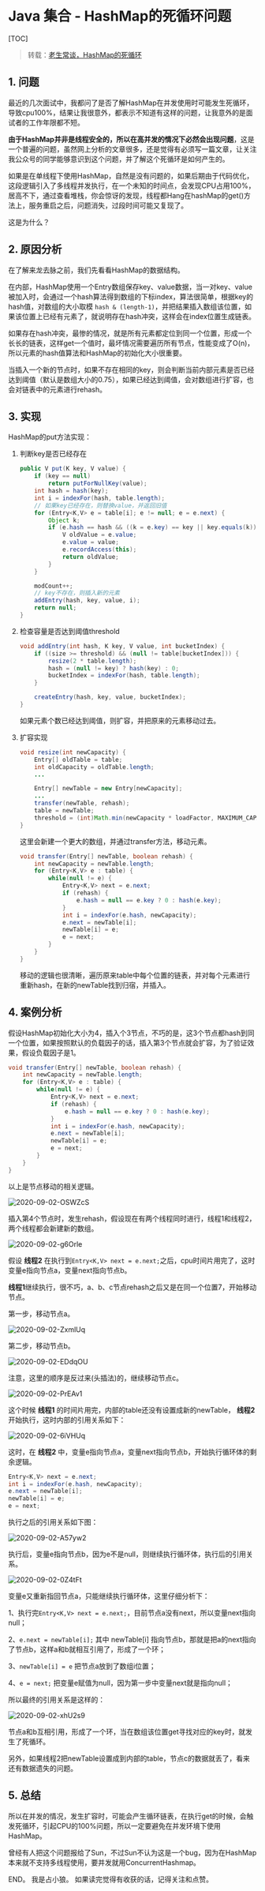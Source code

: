 # Java 集合 - HashMap的死循环问题

[TOC]

> 转载：[老生常谈，HashMap的死循环](https://juejin.im/post/6844903554264596487)

## 1. 问题

最近的几次面试中，我都问了是否了解HashMap在并发使用时可能发生死循环，导致cpu100%，结果让我很意外，都表示不知道有这样的问题，让我意外的是面试者的工作年限都不短。

**由于HashMap并非是线程安全的，所以在高并发的情况下必然会出现问题**，这是一个普遍的问题，虽然网上分析的文章很多，还是觉得有必须写一篇文章，让关注我公众号的同学能够意识到这个问题，并了解这个死循环是如何产生的。

如果是在单线程下使用HashMap，自然是没有问题的，如果后期由于代码优化，这段逻辑引入了多线程并发执行，在一个未知的时间点，会发现CPU占用100%，居高不下，通过查看堆栈，你会惊讶的发现，线程都Hang在hashMap的get()方法上，服务重启之后，问题消失，过段时间可能又复现了。

这是为什么？

## 2. 原因分析

在了解来龙去脉之前，我们先看看HashMap的数据结构。

在内部，HashMap使用一个Entry数组保存key、value数据，当一对key、value被加入时，会通过一个hash算法得到数组的下标index，算法很简单，根据key的hash值，对数组的大小取模 `hash & (length-1)`，并把结果插入数组该位置，如果该位置上已经有元素了，就说明存在hash冲突，这样会在index位置生成链表。

如果存在hash冲突，最惨的情况，就是所有元素都定位到同一个位置，形成一个长长的链表，这样get一个值时，最坏情况需要遍历所有节点，性能变成了O(n)，所以元素的hash值算法和HashMap的初始化大小很重要。

当插入一个新的节点时，如果不存在相同的key，则会判断当前内部元素是否已经达到阈值（默认是数组大小的0.75），如果已经达到阈值，会对数组进行扩容，也会对链表中的元素进行rehash。

## 3. 实现

HashMap的put方法实现：

1. 判断key是否已经存在

   ```java
   public V put(K key, V value) {
       if (key == null)
           return putForNullKey(value);
       int hash = hash(key);
       int i = indexFor(hash, table.length);
       // 如果key已经存在，则替换value，并返回旧值
       for (Entry<K,V> e = table[i]; e != null; e = e.next) {
           Object k;
           if (e.hash == hash && ((k = e.key) == key || key.equals(k))) {
               V oldValue = e.value;
               e.value = value;
               e.recordAccess(this);
               return oldValue;
           }
       }
   
       modCount++;
       // key不存在，则插入新的元素
       addEntry(hash, key, value, i);
       return null;
   }
   ```

2. 检查容量是否达到阈值threshold

   ```java
   void addEntry(int hash, K key, V value, int bucketIndex) {
       if ((size >= threshold) && (null != table[bucketIndex])) {
           resize(2 * table.length);
           hash = (null != key) ? hash(key) : 0;
           bucketIndex = indexFor(hash, table.length);
       }
   
       createEntry(hash, key, value, bucketIndex);
   }
   ```

   如果元素个数已经达到阈值，则扩容，并把原来的元素移动过去。

3. 扩容实现

   ```java
   void resize(int newCapacity) {
       Entry[] oldTable = table;
       int oldCapacity = oldTable.length;
       ...
   
       Entry[] newTable = new Entry[newCapacity];
       ...
       transfer(newTable, rehash);
       table = newTable;
       threshold = (int)Math.min(newCapacity * loadFactor, MAXIMUM_CAPACITY + 1);
   }
   ```

   这里会新建一个更大的数组，并通过transfer方法，移动元素。

   ```java
   void transfer(Entry[] newTable, boolean rehash) {
       int newCapacity = newTable.length;
       for (Entry<K,V> e : table) {
           while(null != e) {
               Entry<K,V> next = e.next;
               if (rehash) {
                   e.hash = null == e.key ? 0 : hash(e.key);
               }
               int i = indexFor(e.hash, newCapacity);
               e.next = newTable[i];
               newTable[i] = e;
               e = next;
           }
       }
   }
   ```

   移动的逻辑也很清晰，遍历原来table中每个位置的链表，并对每个元素进行重新hash，在新的newTable找到归宿，并插入。

## 4. 案例分析

假设HashMap初始化大小为4，插入个3节点，不巧的是，这3个节点都hash到同一个位置，如果按照默认的负载因子的话，插入第3个节点就会扩容，为了验证效果，假设负载因子是1。

```java
void transfer(Entry[] newTable, boolean rehash) {
    int newCapacity = newTable.length;
    for (Entry<K,V> e : table) {
        while(null != e) {
            Entry<K,V> next = e.next;
            if (rehash) {
                e.hash = null == e.key ? 0 : hash(e.key);
            }
            int i = indexFor(e.hash, newCapacity);
            e.next = newTable[i];
            newTable[i] = e;
            e = next;
        }
    }
}
```

以上是节点移动的相关逻辑。

![2020-09-02-OSWZcS](https://image.ldbmcs.com/2020-09-02-OSWZcS.jpg)

插入第4个节点时，发生rehash，假设现在有两个线程同时进行，线程1和线程2，两个线程都会新建新的数组。

![2020-09-02-g6Orle](https://image.ldbmcs.com/2020-09-02-g6Orle.jpg)

假设 **线程2** 在执行到`Entry<K,V> next = e.next;`之后，cpu时间片用完了，这时变量e指向节点a，变量next指向节点b。

**线程1**继续执行，很不巧，a、b、c节点rehash之后又是在同一个位置7，开始移动节点。

第一步，移动节点a。

![2020-09-02-ZxmlUq](https://image.ldbmcs.com/2020-09-02-ZxmlUq.jpg)

第二步，移动节点b。

![2020-09-02-EDdqOU](https://image.ldbmcs.com/2020-09-02-EDdqOU.jpg)

注意，这里的顺序是反过来(头插法)的，继续移动节点c。

![2020-09-02-PrEAv1](https://image.ldbmcs.com/2020-09-02-PrEAv1.jpg)

这个时候 **线程1** 的时间片用完，内部的table还没有设置成新的newTable， **线程2** 开始执行，这时内部的引用关系如下：

![2020-09-02-6iVHUq](https://image.ldbmcs.com/2020-09-02-6iVHUq.jpg)

这时，在 **线程2** 中，变量e指向节点a，变量next指向节点b，开始执行循环体的剩余逻辑。

```java
Entry<K,V> next = e.next;
int i = indexFor(e.hash, newCapacity);
e.next = newTable[i];
newTable[i] = e;
e = next;
```

执行之后的引用关系如下图：

![2020-09-02-A57yw2](https://image.ldbmcs.com/2020-09-02-A57yw2.jpg)

执行后，变量e指向节点b，因为e不是null，则继续执行循环体，执行后的引用关系。

![2020-09-02-0Z4tFt](https://image.ldbmcs.com/2020-09-02-0Z4tFt.jpg)

变量e又重新指回节点a，只能继续执行循环体，这里仔细分析下： 

1、执行完`Entry<K,V> next = e.next;`，目前节点a没有next，所以变量next指向null； 

2、`e.next = newTable[i];` 其中 newTable[i] 指向节点b，那就是把a的next指向了节点b，这样a和b就相互引用了，形成了一个环； 

3、`newTable[i] = e` 把节点a放到了数组i位置； 

4、`e = next;` 把变量e赋值为null，因为第一步中变量next就是指向null；

所以最终的引用关系是这样的：

![2020-09-02-xhU2s9](https://image.ldbmcs.com/2020-09-02-xhU2s9.jpg)

节点a和b互相引用，形成了一个环，当在数组该位置get寻找对应的key时，就发生了死循环。

另外，如果线程2把newTable设置成到内部的table，节点c的数据就丢了，看来还有数据遗失的问题。

## 5. 总结

所以在并发的情况，发生扩容时，可能会产生循环链表，在执行get的时候，会触发死循环，引起CPU的100%问题，所以一定要避免在并发环境下使用HashMap。

曾经有人把这个问题报给了Sun，不过Sun不认为这是一个bug，因为在HashMap本来就不支持多线程使用，要并发就用ConcurrentHashmap。

END。 我是占小狼。 如果读完觉得有收获的话，记得关注和点赞。

